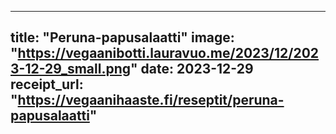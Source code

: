 
---
title: "Peruna-papusalaatti"
image: "https://vegaanibotti.lauravuo.me/2023/12/2023-12-29_small.png"
date: 2023-12-29
receipt_url: "https://vegaanihaaste.fi/reseptit/peruna-papusalaatti"
---
